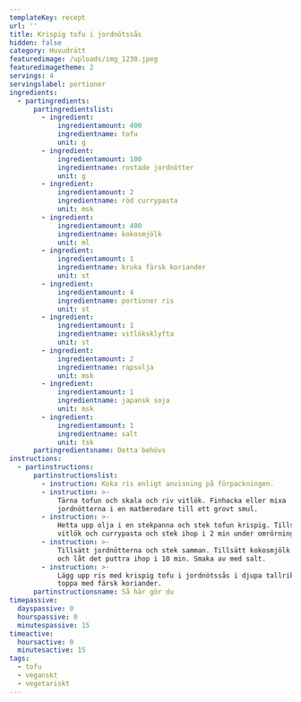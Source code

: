 ```yaml
---
templateKey: recept
url: ''
title: Krispig tofu i jordnötssås
hidden: false
category: Huvudrätt
featuredimage: /uploads/img_1230.jpeg
featuredimagetheme: 2
servings: 4
servingslabel: portioner
ingredients:
  - partingredients:
      partingredientslist:
        - ingredient:
            ingredientamount: 400
            ingredientname: tofu
            unit: g
        - ingredient:
            ingredientamount: 100
            ingredientname: rostade jordnötter
            unit: g
        - ingredient:
            ingredientamount: 2
            ingredientname: röd currypasta
            unit: msk
        - ingredient:
            ingredientamount: 400
            ingredientname: kokosmjölk
            unit: ml
        - ingredient:
            ingredientamount: 1
            ingredientname: kruka färsk koriander
            unit: st
        - ingredient:
            ingredientamount: 4
            ingredientname: portioner ris
            unit: st
        - ingredient:
            ingredientamount: 1
            ingredientname: vitlöksklyfta
            unit: st
        - ingredient:
            ingredientamount: 2
            ingredientname: rapsolja
            unit: msk
        - ingredient:
            ingredientamount: 1
            ingredientname: japansk soja
            unit: msk
        - ingredient:
            ingredientamount: 1
            ingredientname: salt
            unit: tsk
      partingredientsname: Detta behövs
instructions:
  - partinstructions:
      partinstructionslist:
        - instruction: Koka ris enligt anvisning på förpackningen.
        - instruction: >-
            Tärna tofun och skala och riv vitlök. Finhacka eller mixa
            jordnötterna i en matberedare till ett grovt smul.
        - instruction: >-
            Hetta upp olja i en stekpanna och stek tofun krispig. Tillsätt
            vitlök och currypasta och stek ihop i 2 min under omrörning.
        - instruction: >-
            Tillsätt jordnötterna och stek samman. Tillsätt kokosmjölk och soja
            och låt det puttra ihop i 10 min. Smaka av med salt.
        - instruction: >-
            Lägg upp ris med krispig tofu i jordnötssås i djupa tallrikar och
            toppa med färsk koriander.
      partinstructionsname: Så här gör du
timepassive:
  dayspassive: 0
  hourspassive: 0
  minutespassive: 15
timeactive:
  hoursactive: 0
  minutesactive: 15
tags:
  - tofu
  - veganskt
  - vegetariskt
---
```


